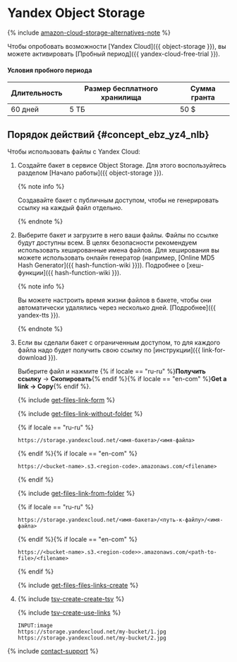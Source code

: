 # Yandex Object Storage

{% include [amazon-cloud-storage-alternatives-note](../_includes/concepts/amazon-cloud-storage/id-amazon-cloud-storage/alternatives-note.md) %}

Чтобы опробовать возможности [Yandex Cloud]({{ object-storage }}), вы можете активировать [Пробный период]({{ yandex-cloud-free-trial }}).

#### Условия пробного периода

Длительность | Размер бесплатного хранилища | Сумма гранта
----- | ----- | -----
60 дней | 5 ТБ | 50 $

## Порядок действий {#concept_ebz_yz4_nlb}

Чтобы использовать файлы с Yandex Cloud:

1. Создайте бакет в сервисе Object Storage. Для этого воспользуйтесь разделом [Начало работы]({{ object-storage }}).

    {% note info %}

    Создавайте бакет с публичным доступом, чтобы не генерировать ссылку на каждый файл отдельно.

    {% endnote %}

1. Выберите бакет и загрузите в него ваши файлы. Файлы по ссылке будут доступны всем. В целях безопасности рекомендуем использовать хешированные имена файлов. Для хеширования вы можете использовать онлайн генератор (например, [Online MD5 Hash Generator]({{ hash-function-wiki }})). Подробнее о [хеш-функции]({{ hash-function-wiki }}).

    {% note info %}

    Вы можете настроить время жизни файлов в бакете, чтобы они автоматически удалялись через несколько дней. [Подробнее]({{ yandex-tts }}).

    {% endnote %}

1. Если вы сделали бакет с ограниченным доступом, то для каждого файла надо будет получить свою ссылку по [инструкции]({{ link-for-download }}).

    Выберите файл и нажмите {% if locale == "ru-ru" %}**Получить ссылку** → **Скопировать**{% endif %}{% if locale == "en-com" %}**Get a link → Copy**{% endif %}.

    {% include [get-files-link-form](../_includes/concepts/amazon-cloud-storage/id-get-files/link-form.md) %}

    {% include [get-files-link-without-folder](../_includes/concepts/amazon-cloud-storage/id-get-files/link-without-folder.md) %}

    {% if locale == "ru-ru" %}

    ```http
    https://storage.yandexcloud.net/<имя-бакета>/<имя-файла>
    ```

    {% endif %}{% if locale == "en-com" %}

    ```http
    https://<bucket-name>.s3.<region-code>.amazonaws.com/<filename>
    ```

    {% endif %}

    {% include [get-files-link-from-folder](../_includes/concepts/amazon-cloud-storage/id-get-files/link-from-folder.md) %}

    {% if locale == "ru-ru" %}

    ```http
    https://storage.yandexcloud.net/<имя-бакета>/<путь-к-файлу>/<имя-файла>
    ```

    {% endif %}{% if locale == "en-com" %}

    ```http
    https://<bucket-name>.s3.<region-code>>.amazonaws.com/<path-to-file>/<filename>
    ```

    {% endif %}

    {% include [get-files-files-links-create](../_includes/concepts/amazon-cloud-storage/id-get-files/files-links-create.md) %}

1. {% include [tsv-create-create-tsv](../_includes/concepts/cloud-storage/id-tsv-create/create-tsv.md) %}

    {% include [tsv-create-use-links](../_includes/concepts/cloud-storage/id-tsv-create/use-links.md) %}

    ```plaintext
    INPUT:image
    https://storage.yandexcloud.net/my-bucket/1.jpg
    https://storage.yandexcloud.net/my-bucket/2.jpg
    ```

{% include [contact-support](../_includes/contact-support-new.md) %}